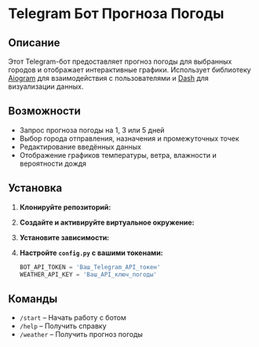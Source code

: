 # Telegram Бот Прогноза Погоды

## Описание

Этот Telegram-бот предоставляет прогноз погоды для выбранных городов и отображает интерактивные графики. Использует библиотеку [Aiogram](https://docs.aiogram.dev/) для взаимодействия с пользователями и [Dash](https://dash.plotly.com/) для визуализации данных.

## Возможности

- Запрос прогноза погоды на 1, 3 или 5 дней
- Выбор города отправления, назначения и промежуточных точек
- Редактирование введённых данных
- Отображение графиков температуры, ветра, влажности и вероятности дождя

## Установка

1. **Клонируйте репозиторий:**

2. **Создайте и активируйте виртуальное окружение:**

3. **Установите зависимости:**

4. **Настройте `config.py` с вашими токенами:**

    ```python
    BOT_API_TOKEN = 'Ваш_Telegram_API_токен'
    WEATHER_API_KEY = 'Ваш_API_ключ_погоды'
    ```


## Команды

- `/start` – Начать работу с ботом
- `/help` – Получить справку
- `/weather` – Получить прогноз погоды
